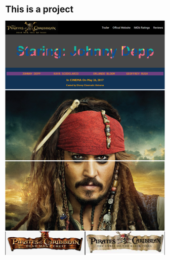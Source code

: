 <h1>This is a project</h1>
<img src="./img/Poster-Image-1.png" alt="Poster-Image-1">
<img src="./img/Poster-Image-2.png" alt="Poster-Image-2">
<img src="./img/Poster-Image-3.png" alt="Poster-Image-3">
<img src="./img/Poster-Image-4.png" alt="Poster-Image-4">